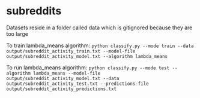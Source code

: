 # subreddits

Datasets reside in a folder called data which is gitignored because they are too large

To train lambda_means algorithm:
`python classify.py --mode train --data output/subreddit_activity_train.txt --model-file output/subreddit_activity_model.txt --algorithm lambda_means`

To run lambda_means algorithm:
`python classify.py --mode test --algorithm lambda_means --model-file output/subreddit_activity_model.txt --data output/subreddit_activity_test.txt --predictions-file output/subreddit_activity_predictions.txt`
